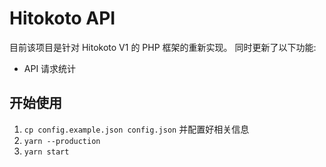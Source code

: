 # Hitokoto API
目前该项目是针对 Hitokoto V1 的 PHP 框架的重新实现。
同时更新了以下功能:
* API 请求统计

## 开始使用
1. `cp config.example.json config.json` 并配置好相关信息
2. `yarn --production`
3. `yarn start` 
